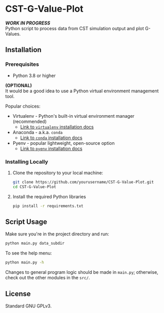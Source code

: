 # CST-G-Value-Plot

***WORK IN PROGRESS***  
Python script to process data from CST simulation output and plot G-Values.

## Installation

### Prerequisites

- Python 3.8 or higher

**(OPTIONAL)**  
It would be a good idea to use a Python virtual environment management tool.

Popular choices:
- Virtualenv - Python's built-in virtual environment manager (recommended)
    - [Link to `virtualenv` installation docs](https://virtualenv.pypa.io/en/latest/installation.html)
- Anaconda - a.k.a. `conda`
    - [Link to `conda` installation docs](https://docs.anaconda.com/free/anaconda/install/)
- Pyenv - popular lightweight, open-source option
    - [Link to `pyenv` installation docs](https://github.com/pyenv/pyenv?tab=readme-ov-file#installation)

### Installing Locally

1. Clone the repository to your local machine:  
    ```bash
    git clone https://github.com/yourusername/CST-G-Value-Plot.git
    cd CST-G-Value-Plot
    ```
2. Install the required Python libraries

   ```bash
   pip install -r requirements.txt
   ```

## Script Usage
Make sure you're in the project directory and run:  
```bash
python main.py data_subdir
```

To see the help menu:  
```bash
python main.py -h
```
Changes to general program logic should be made in `main.py`; otherwise, check out the other modules in the `src/`.  

## License
Standard GNU GPLv3.